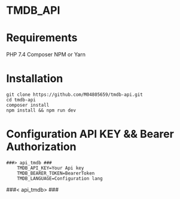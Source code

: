 # TMDB_API

# Requirements
   PHP 7.4
   Composer
   NPM or Yarn 
 # Installation
    git clone https://github.com/M04805659/tmdb-api.git
    cd tmdb-api
    composer install
    npm install && npm run dev 
  
# Configuration API KEY && Bearer Authorization 
    ###> api_tmdb ###
        TMDB_API_KEY=Your Api key        
        TMDB_BEARER_TOKEN=BearerToken
        TMDB_LANGUAGE=Configuration lang 
###< api_tmdb> ###
